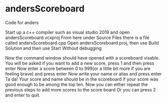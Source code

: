 # andersScoreboard
Code for anders

Start up a c++ compiler such as visual studio 2019 and open andersScoreboard.vcxproj
From here under Source Files there is a file called andersScoreboard.cpp
Open andersScoreboard.proj, then use Build Solution and then use Start Without debugging

Now the command window should have opened with a scoreboard visable.
You will be asked if you want to add a new score, press 1 and then press enter
Now enter a score between 0 to 999(or a little bit more if you are feeling brave) and press enter
Now write your name or alias and press enter
Ta da! Your score and name should be in the scoreboard if your score was good enough to be among the top ten.
Now you can either repeat the previous steps to add more scores to the score board
Or you can press 2 and enter to quit.

